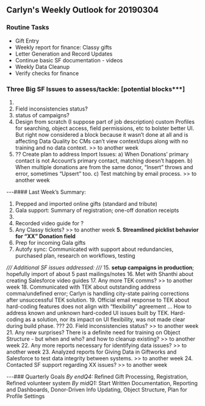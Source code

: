 ## Carlyn's Weekly Outlook for 20190304
### Routine Tasks
* Gift Entry
* Weekly report for finance: Classy gifts
* Letter Generation and Record Updates
* Continue basic SF documentation - videos
* Weekly Data Cleanup
* Verify checks for finance

### Three Big SF Issues to assess/tackle: [potential blocks***]
1. 
2. Field inconsistencies status?
3. status of campaigns?
4. Design from scratch (I suppose part of job description) custom Profiles for searching, object access, field permissions, etc to bolster better UI.  But right now considered a block because it wasn’t done at all and is affecting Data Quality bc CMs can’t view context/dups along with no training and no data context. >> to another week
5. ?? Create plan to address Import Issues: a) When Donations’ primary contact is not Account’s primary contact, matching doesn’t happen.  b) When multiple donations are from the same donor, “Insert” throws and error, sometimes “Upsert” too.  c) Test matching by email process. >> to another week

---#### Last Week’s Summary:
1. Prepped and imported online gifts (standard and tribute)
2. Gala support: Summary of registration; one-off donation receipts
3.  
4. Recorded video guide for ?
5. Any Classy tickets?  >> to another week
**5. Streamlined picklist behavior for “XX” Donation field**
5. Prep for incoming Gala gifts
6. Autofy sync: Communicated with support about redundancies, purchased plan, research on workflows, testing

*/// Additional SF issues addressed: ///*
15. **setup campaigns in production**; hopefully import of about 5 past mailings/notes
16. Met with Shanthi about creating Salesforce video guides
17. Any more TEK comms?  >> to another week
18. Communicated with TEK about outstanding address comma/undefined error; Carlyn is handling city-state pairing corrections after unsuccessful TEK solution.
19. Official email response to TEK about hard-coding features does not align with “flexibility” agreement … How to address known and unknown hard-coded UI issues built by TEK.  Hard-coding as a solution, nor its impact on UI flexibility, was not made clear during build phase.  ???
20. Field inconsistencies status?  >> to another week
21. Any new surprises?  There is a definite need for training on Object Structure - but when and who?  and how to cleanup existing?  >> to another week
22. Any more reports necessary for identifying data issues?  >> to another week
23. Analyzed reports for Giving Data in Giftworks and Salesforce to test data integrity between systems.  >> to another week
24. Contacted SF support regarding XX issues?   >> to another week

---### Quarterly Goals
*By endQ4:* Refined Gift Processing, Registration, Refined volunteer system
*By midQ1:* Start Written Documentation, Reporting and Dashboards, Donor-Driven Info Updating, Object Structure, Plan for Profile Settings